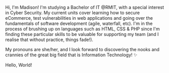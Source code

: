 Hi, I'm Madison!
I'm studying a Bachelor of IT @RMIT, with a special interest in Cyber Security.
My current units cover learning how to secure eCommerce, test vulnerabilities in web applications and going over the fundamentals of software development (agile, waterfall, etc).
I'm in the process of brushing up on languages such as HTML, CSS & PHP since I'm finding these particular skills to be valuable for supporting my team (and I realise that without practice, things fade!).

My pronouns are she/her, and I look forward to discovering the nooks and crannies of the great big field that is Information Technology! ✨

Hello, World!
